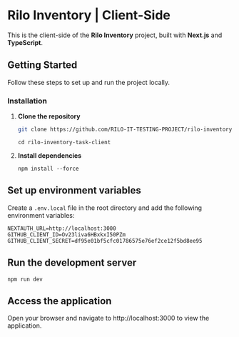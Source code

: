 # Rilo Inventory | Client-Side

This is the client-side of the **Rilo Inventory** project, built with **Next.js** and **TypeScript**.

## Getting Started

Follow these steps to set up and run the project locally.

### Installation

1. **Clone the repository**

   ```bash
   git clone https://github.com/RILO-IT-TESTING-PROJECT/rilo-inventory-task-client.git
   ```

   ```
   cd rilo-inventory-task-client
   ```

2. **Install dependencies**

   ```
   npm install --force
   ```

## Set up environment variables

Create a `.env.local` file in the root directory and add the following environment variables:

```
NEXTAUTH_URL=http://localhost:3000
GITHUB_CLIENT_ID=Ov23liva6HBxkxI50PZm
GITHUB_CLIENT_SECRET=df95e01bf5cfc01786575e76ef2ce12f5bd8ee95
```

## Run the development server

```
npm run dev
```

## Access the application

Open your browser and navigate to http://localhost:3000 to view the application.
